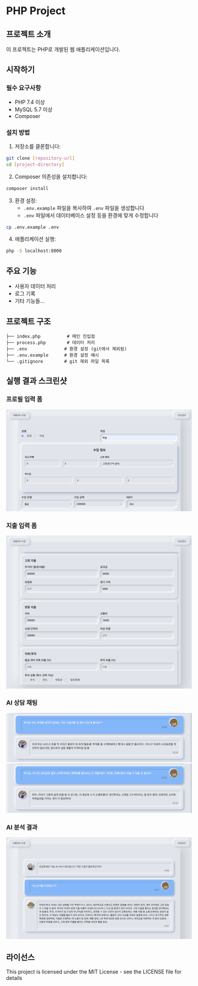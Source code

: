 # PHP Project

## 프로젝트 소개
이 프로젝트는 PHP로 개발된 웹 애플리케이션입니다.

## 시작하기

### 필수 요구사항
- PHP 7.4 이상
- MySQL 5.7 이상
- Composer

### 설치 방법

1. 저장소를 클론합니다:
```bash
git clone [repository-url]
cd [project-directory]
```

2. Composer 의존성을 설치합니다:
```bash
composer install
```

3. 환경 설정:
   - `.env.example` 파일을 복사하여 `.env` 파일을 생성합니다
   - `.env` 파일에서 데이터베이스 설정 등을 환경에 맞게 수정합니다
```bash
cp .env.example .env
```

4. 애플리케이션 실행:
```bash
php -S localhost:8000
```

## 주요 기능
- 사용자 데이터 처리
- 로그 기록
- 기타 기능들...

## 프로젝트 구조
```
├── index.php          # 메인 진입점
├── process.php        # 데이터 처리
├── .env              # 환경 설정 (git에서 제외됨)
├── .env.example      # 환경 설정 예시
└── .gitignore        # git 제외 파일 목록
```

## 실행 결과 스크린샷

### 프로필 입력 폼
![프로필 입력 폼](images/result1.png)

### 지출 입력 폼
![지출 입력](images/result2.png)

### AI 상담 채팅
![채팅1](images/result4.png)
![채팅2](images/result5.png)

### AI 분석 결과
![분석 결과](images/result3.png)

## 라이선스
This project is licensed under the MIT License - see the LICENSE file for details
